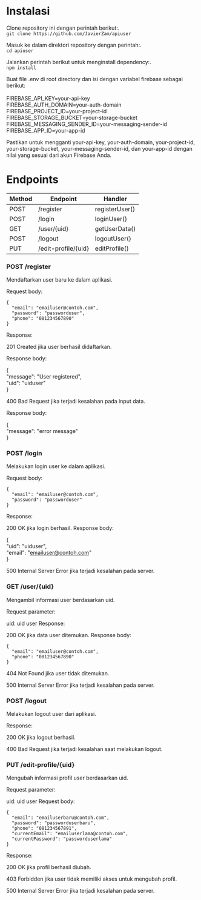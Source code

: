 # Instalasi

Clone repository ini dengan perintah berikut:.\
`git clone https://github.com/JavierZam/apiuser`

Masuk ke dalam direktori repository dengan perintah:.\
`cd apiuser`

Jalankan perintah berikut untuk menginstall dependency:.\
`npm install`

Buat file .env di root directory dan isi dengan variabel firebase sebagai berikut:<br>
<br>
FIREBASE_API_KEY=your-api-key<br>
FIREBASE_AUTH_DOMAIN=your-auth-domain<br>
FIREBASE_PROJECT_ID=your-project-id<br>
FIREBASE_STORAGE_BUCKET=your-storage-bucket<br>
FIREBASE_MESSAGING_SENDER_ID=your-messaging-sender-id<br>
FIREBASE_APP_ID=your-app-id

Pastikan untuk mengganti your-api-key, your-auth-domain, your-project-id, your-storage-bucket, 
your-messaging-sender-id, dan your-app-id dengan nilai yang sesuai dari akun Firebase Anda.

# Endpoints

| Method | Endpoint           | Handler                                  |
| ------ | ----------------- | ---------------------------------------- |
| POST   | /register          | registerUser()                           |
| POST   | /login             | loginUser()                              |
| GET    | /user/{uid}        | getUserData()                            |
| POST   | /logout            | logoutUser()                             |
| PUT    | /edit-profile/{uid}| editProfile()                            |


### POST /register
Mendaftarkan user baru ke dalam aplikasi. 

Request body: 
```
{ 
  "email": "emailuser@contoh.com", 
  "password": "passworduser", 
  "phone": "081234567890" 
} 
```
Response: 

201 Created jika user berhasil didaftarkan. 

Response body:

{ \
  "message": "User registered",\
  "uid": "uiduser"\
} 

400 Bad Request jika terjadi kesalahan pada input data. 

Response body: 

{ \
  "message": "error message" \
} 

### POST /login
Melakukan login user ke dalam aplikasi. 

Request body:
```
{
  "email": "emailuser@contoh.com",
  "password": "passworduser"
}
```
Response:

200 OK jika login berhasil. Response body:

{\
  "uid": "uiduser",\
  "email": "emailuser@contoh.com"\
}

500 Internal Server Error jika terjadi kesalahan pada server.

### GET /user/{uid}
Mengambil informasi user berdasarkan uid.

Request parameter:

uid: uid user
Response:

200 OK jika data user ditemukan. Response body:

```
{
  "email": "emailuser@contoh.com",
  "phone": "081234567890"
}
```
404 Not Found jika user tidak ditemukan.

500 Internal Server Error jika terjadi kesalahan pada server.

### POST /logout
Melakukan logout user dari aplikasi.

Response:

200 OK jika logout berhasil.

400 Bad Request jika terjadi kesalahan saat melakukan logout.

### PUT /edit-profile/{uid}
Mengubah informasi profil user berdasarkan uid.

Request parameter:

uid: uid user
Request body:
```
{
  "email": "emailuserbaru@contoh.com",
  "password": "passworduserbaru",
  "phone": "081234567891",
  "currentEmail": "emailuserlama@contoh.com",
  "currentPassword": "passworduserlama"
}
```
Response:

200 OK jika profil berhasil diubah.

403 Forbidden jika user tidak memiliki akses untuk mengubah profil.

500 Internal Server Error jika terjadi kesalahan pada server.
